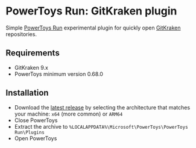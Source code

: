 # PowerToys Run: GitKraken plugin

Simple [PowerToys Run](https://learn.microsoft.com/windows/powertoys/run) experimental plugin for quickly open [GitKraken](https://www.gitkraken.com/) repositories.

## Requirements

- GitKraken 9.x
- PowerToys minimum version 0.68.0

## Installation

- Download the [latest release](https://github.com/davidegiacometti/PowerToys-Run-GitKraken/releases/) by selecting the architecture that matches your machine: `x64` (more common) or `ARM64`
- Close PowerToys
- Extract the archive to `%LOCALAPPDATA%\Microsoft\PowerToys\PowerToys Run\Plugins`
- Open PowerToys